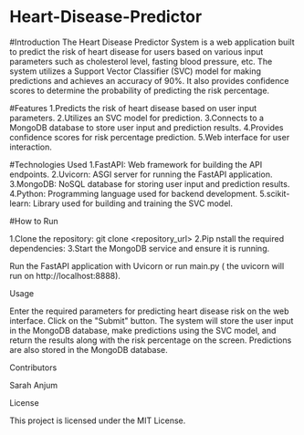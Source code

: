 # Heart-Disease-Predictor
#Introduction
The Heart Disease Predictor System is a web application built to predict the risk of heart disease for users based on various input parameters such as cholesterol level, fasting blood pressure, etc. The system utilizes a Support Vector Classifier (SVC) model for making predictions and achieves an accuracy of 90%. It also provides confidence scores to determine the probability of predicting the risk percentage.

#Features
1.Predicts the risk of heart disease based on user input parameters.
2.Utilizes an SVC model for prediction.
3.Connects to a MongoDB database to store user input and prediction results.
4.Provides confidence scores for risk percentage prediction.
5.Web interface for user interaction.

#Technologies Used
1.FastAPI: Web framework for building the API endpoints.
2.Uvicorn: ASGI server for running the FastAPI application.
3.MongoDB: NoSQL database for storing user input and prediction results.
4.Python: Programming language used for backend development.
5.scikit-learn: Library used for building and training the SVC model.

#How to Run

1.Clone the repository:
git clone <repository_url>
2.Pip nstall the required dependencies:
3.Start the MongoDB service and ensure it is running.

Run the FastAPI application with Uvicorn or run main.py ( the uvicorn will run on http://localhost:8888).

Usage

Enter the required parameters for predicting heart disease risk on the web interface.
Click on the "Submit" button.
The system will store the user input in the MongoDB database, make predictions using the SVC model, and return the results along with the risk percentage on the screen.
Predictions are also stored in the MongoDB database.

Contributors

Sarah Anjum

License

This project is licensed under the MIT License.
